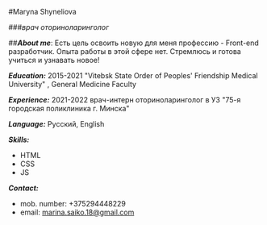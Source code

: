#Maryna Shyneliova

###_врач оториноларинголог_

##**_About me_**: Есть цель освоить новую для меня профессию - Front-end разработчик. Опыта работы в этой сфере нет. Стремлюсь и готова учиться и узнавать новое!

**_Education:_**
2015-2021 "Vitebsk State Order of Peoples' Friendship Medical University" , General Medicine Faculty

**_Experience:_** 2021-2022 врач-интерн оториноларинголог в УЗ "75-я городская поликлиника г. Минска"

**_Language:_** Русский, English

**_Skills:_**

- HTML
- CSS
- JS

**_Contact:_**

- mob. number: +375294448229
- email: marina.saiko.18@gmail.com
